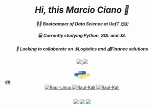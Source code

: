 <div align="center">
  <h1> <em> Hi, this Marcio Ciano 👋</em></h1>
  <h4> <em>🧑‍🎓 Bootcamper of Data Science at UofT 🇨🇦 </em></h4>
  <h4> <em>💻 Currently studying Python, SQL and JS. </em></hr>
  <h4> <em>🔑 Looking to collaborate on ⚓Logistics and 💰Finance solutions </em> </h4>
 </div>
 <div align="center">
   <a href="https://github.com/mciano">
   <img height="180em" src="https://github-readme-stats.vercel.app/api?username=mciano&show_icons=true&theme=gotham&include_all_commits=true&count_private=true"/>
   <img height="180em" src="https://github-readme-stats.vercel.app/api/top-langs/?username=mciano&layout=compact&langs_count=7&theme=gotham"/>

 </div>
   <div style="display: inline_block" align="center"><br>
   <img align="center" alt="Rafa-Js" height="30" width="64" src="https://raw.githubusercontent.com/devicons/devicon/master/icons/python/python-original.svg">
</div>
 ##
  <div align="center">
   <img align="center" alt="Raul-Linux" height="30" width="60" src="https://img.shields.io/badge/Ubuntu-E95420?style=for-the-badge&logo=ubuntu&logoColor=white">
   <img align="center" alt="Raul-Kali" height="30" width="60" src="https://img.shields.io/badge/Kali_Linux-557C94?style=for-the-badge&logo=kali-linux&logoColor=white">
   <img align="center" alt="Raul-Kali" height="30" width="60" src="https://img.shields.io/badge/Visual_Studio-5C2D91?style=for-the-badge&logo=visual%20studio&logoColor=white">   
   </div>
  
  ##
  
  <div align="center"> 
  <a href="https://instagram.com/mciano" target="_blank"><img src="https://img.shields.io/badge/-Instagram-%23E4405F?style=for-the-badge&logo=instagram&logoColor=white" target="_blank"></a>
  <a href = "mailto:mciano23@gmail.com"><img src="https://img.shields.io/badge/-Gmail-%23333?style=for-the-badge&logo=gmail&logoColor=white" target="_blank"></a>
  <a href="https://www.linkedin.com/in/marciorciano/" target="_blank"><img src="https://img.shields.io/badge/-LinkedIn-%230077B5?style=for-the-badge&logo=linkedin&logoColor=white" target="_blank"></a> 
